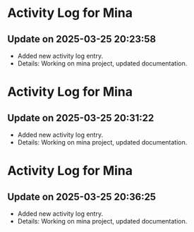 # Activity Log for Mina

## Update on 2025-03-25 20:23:58
- Added new activity log entry.
- Details: Working on mina project, updated documentation.

# Activity Log for Mina

## Update on 2025-03-25 20:31:22
- Added new activity log entry.
- Details: Working on mina project, updated documentation.

# Activity Log for Mina

## Update on 2025-03-25 20:36:25
- Added new activity log entry.
- Details: Working on mina project, updated documentation.

